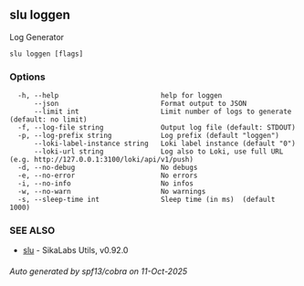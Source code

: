 ## slu loggen

Log Generator

```
slu loggen [flags]
```

### Options

```
  -h, --help                         help for loggen
      --json                         Format output to JSON
      --limit int                    Limit number of logs to generate (default: no limit)
  -f, --log-file string              Output log file (default: STDOUT)
  -p, --log-prefix string            Log prefix (default "loggen")
      --loki-label-instance string   Loki label instance (default "0")
      --loki-url string              Log also to Loki, use full URL (e.g. http://127.0.0.1:3100/loki/api/v1/push)
  -d, --no-debug                     No debugs
  -e, --no-error                     No errors
  -i, --no-info                      No infos
  -w, --no-warn                      No warnings
  -s, --sleep-time int               Sleep time (in ms)	 (default 1000)
```

### SEE ALSO

* [slu](slu.md)	 - SikaLabs Utils, v0.92.0

###### Auto generated by spf13/cobra on 11-Oct-2025
